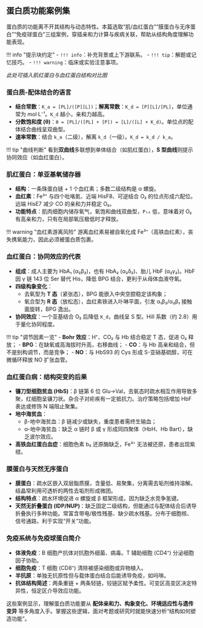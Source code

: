 ## 蛋白质功能案例集

蛋白质的功能离不开其结构与动态特性。本篇选取“肌/血红蛋白”“膜蛋白与无序蛋白”“免疫球蛋白”三组案例，穿插亲和力计算与疾病关联，帮助从结构角度理解功能表现。

!!! info "提示块约定"
    - `!!! info`：补充背景或上下游联系。
    - `!!! tip`：解题或记忆技巧。
    - `!!! warning`：临床或实验注意事项。

*此处可插入肌红蛋白与血红蛋白结构对比图*

### 蛋白质-配体结合的语言

- **结合常数**：`K_a = [PL]/([P][L])`；**解离常数**：`K_d = [P][L]/[PL]`，单位通常为 mol·L⁻¹。`K_d` 越小，亲和力越高。
- **分数饱和度 (θ)**：`θ = [PL]/([PL] + [P]) = [L]/([L] + K_d)`。单位点的配体结合曲线呈双曲型。
- **速率常数**：结合 `k_a`（二级），解离 `k_d`（一级）。`K_d = k_d / k_a`。

!!! tip "曲线判断"
    看到**双曲线**多联想到单体结合（如肌红蛋白），**S 型曲线**则提示协同效应（如血红蛋白）。

### 肌红蛋白：单亚基氧储存器

- **结构**：一条珠蛋白链 + 1 个血红素；多数二级结构是 α 螺旋。
- **血红素**：Fe²⁺ 与四个吡咯氮、近端 HisF8、可逆结合 O₂ 的位点形成六配位。远端 HisE7 减少 CO 的亲和力并稳定 O₂。
- **功能特点**：肌肉细胞内储存氧气，氧饱和曲线双曲型，`P₅₀` 低，意味着对 O₂ 有高亲和力，只有在局部氧压极低时才释放。

!!! warning "血红素游离风险"
    游离血红素易被自氧化成 Fe³⁺（高铁血红素），丧失携氧能力，因此必须被蛋白质包裹。

### 血红蛋白：协同效应的代表

- **组成**：成人主要为 HbA₁ (α₂β₂)，也有 HbA₂ (α₂δ₂)、胎儿 HbF (α₂γ₂)。HbF 因 γ 链 143 位 Ser 替代 His，降低 BPG 结合，更利于从母体血液夺氧。
- **四级构象变化**：
  - 去氧型为 **T 态**（紧张态），BPG 能嵌入中央空腔稳定该构象；
  - 氧合型为 **R 态**（放松态），血红素铁进入卟啉平面，引发 α₁β₂/α₂β₁ 接触面旋转，BPG 逸出。
- **协同效应**：一个亚基结合 O₂ 后降低 `K_d`，曲线呈 S 型。Hill 系数（约 2.8）用于量化协同程度。

!!! tip "调节因素一览"
    - **Bohr 效应**：H⁺、CO₂ 与 Hb 结合稳定 T 态，促进 O₂ 释放；
    - **BPG**：在缺氧或高海拔时升高，右移曲线；
    - **CO**：与 Hb 高亲和结合，但不是别构调节，而是竞争；
    - **NO**：与 HbS93 的 Cys 形成 S-亚硝基硫醇，可在微循环释放 NO 扩张血管。

### 血红蛋白病：结构突变的后果

- **镰刀型细胞贫血 (HbS)**：β 链第 6 位 Glu→Val，去氧态时疏水相互作用导致多聚，红细胞呈镰刀状。杂合子对疟疾有一定抵抗力。治疗策略包括增加 HbF 表达或修饰 N 端阻止聚集。
- **地中海贫血**：
  - β-地中海贫血：β 链减少或缺失，重度患者需终生输血；
  - α-地中海贫血：缺乏 α 链时 β 或 γ 形成同四聚体（HbH、Hb Bart），缺乏波尔效应。
- **高铁血红蛋白血症**：细胞色素 b₅ 还原酶缺乏，Fe³⁺ 无法被还原，患者出现紫绀。

### 膜蛋白与天然无序蛋白

- **膜蛋白**：疏水区嵌入双层脂质膜，含量低、易聚集，分离需去垢剂维持溶解。结晶常利用可透析的两性去垢剂形成微团。
- **结构特点**：疏水环境促进 α 螺旋或 β 框架形成，因为缺乏水竞争氢键。
- **天然无折叠蛋白 (IDP/NUP)**：缺乏固定二级结构，但能通过与配体结合后诱导折叠执行多种功能。常富含带电/极性残基、缺少疏水残基。分布于细胞核、信号通路，利于实现“开关”功能。

### 免疫系统与免疫球蛋白简介

- **体液免疫**：B 细胞产抗体对抗胞外细菌、病毒。T 辅助细胞 (CD4⁺) 分泌细胞因子协助。
- **细胞免疫**：T 细胞 (CD8⁺) 清除被感染细胞或异物植入。
- **半抗原**：单独无抗原性但与载体蛋白结合后能诱导免疫，如吗啡。
- **抗体结构简述**：两条重链 + 两条轻链，铰链区赋予柔性。可变区高变区决定特异性，恒定区介导效应功能。

这些案例显示，理解蛋白质功能要从 **配体亲和力、构象变化、环境适应性与遗传变异** 等多角度入手。掌握这些逻辑，面对考题或研究时就能快速分析“结构如何塑造功能”。
